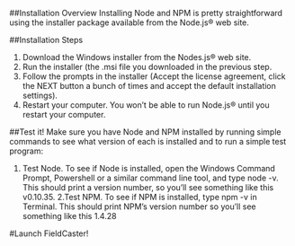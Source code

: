 
##Installation Overview
Installing Node and NPM is pretty straightforward using the installer package available from the Node.js® web site.

##Installation Steps
1. Download the Windows installer from the Nodes.js® web site.
2. Run the installer (the .msi file you downloaded in the previous step.
3. Follow the prompts in the installer (Accept the license agreement, click the NEXT button a bunch of times and accept the default installation settings).
4. Restart your computer. You won’t be able to run Node.js® until you restart your computer.

##Test it!
Make sure you have Node and NPM installed by running simple commands to see what version of each is installed and to run a simple test program:

1. Test Node. To see if Node is installed, open the Windows Command Prompt, Powershell or a similar command line tool, and type node -v. This should print a version number, so you’ll see something like this v0.10.35.
2.Test NPM. To see if NPM is installed, type npm -v in Terminal. This should print NPM’s version number so you’ll see something like this 1.4.28

#Launch FieldCaster!